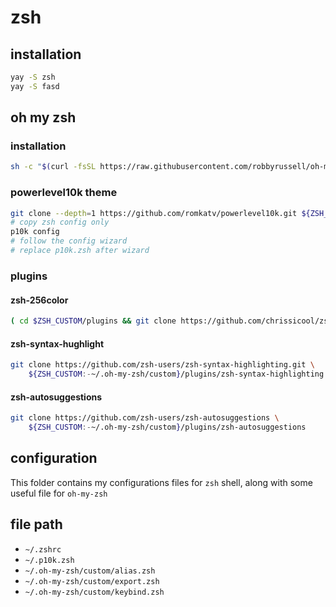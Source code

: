 # zsh

## installation

```bash
yay -S zsh
yay -S fasd
```

## oh my zsh

### installation

```bash
sh -c "$(curl -fsSL https://raw.githubusercontent.com/robbyrussell/oh-my-zsh/master/tools/install.sh)"
```

### powerlevel10k theme

```bash
git clone --depth=1 https://github.com/romkatv/powerlevel10k.git ${ZSH_CUSTOM:-$HOME/.oh-my-zsh/custom}/themes/powerlevel10k
# copy zsh config only
p10k config
# follow the config wizard
# replace p10k.zsh after wizard
```

### plugins

#### zsh-256color

```bash
( cd $ZSH_CUSTOM/plugins && git clone https://github.com/chrissicool/zsh-256color )
```

#### zsh-syntax-hughlight

```bash
git clone https://github.com/zsh-users/zsh-syntax-highlighting.git \
    ${ZSH_CUSTOM:-~/.oh-my-zsh/custom}/plugins/zsh-syntax-highlighting
```

#### zsh-autosuggestions

```bash
git clone https://github.com/zsh-users/zsh-autosuggestions \
    ${ZSH_CUSTOM:-~/.oh-my-zsh/custom}/plugins/zsh-autosuggestions
```

## configuration

This folder contains my configurations files for `zsh` shell, along with some
useful file for `oh-my-zsh`

## file path

- `~/.zshrc`
- `~/.p10k.zsh`
- `~/.oh-my-zsh/custom/alias.zsh`
- `~/.oh-my-zsh/custom/export.zsh`
- `~/.oh-my-zsh/custom/keybind.zsh`


